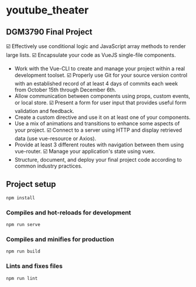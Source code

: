 # youtube_theater
## DGM3790 Final Project
:ballot_box_with_check: Effectively use conditional logic and JavaScript array methods to render large lists.
:ballot_box_with_check: Encapsulate your code as VueJS single-file components.
- Work with the Vue-CLI to create and manage your project within a real development toolset.
:ballot_box_with_check: Properly use Git for your source version control with an established record of at least 4 days of commits each week from October 15th through December 6th.
- Allow communication between components using props, custom events, or local store.
:ballot_box_with_check: Present a form for user input that provides useful form validation and feedback.
- Create a custom directive and use it on at least one of your components.
- Use a mix of animations and transitions to enhance some aspects of your project.
:ballot_box_with_check: Connect to a server using HTTP and display retrieved data (use vue-resource or Axios).
- Provide at least 3 different routes with navigation between them using vue-router.
:ballot_box_with_check: Manage your application's state using vuex.
- Structure, document, and deploy your final project code according to common industry practices.
## Project setup
```
npm install
```

### Compiles and hot-reloads for development
```
npm run serve
```

### Compiles and minifies for production
```
npm run build
```

### Lints and fixes files
```
npm run lint
```
